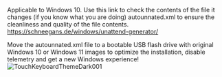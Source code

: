 Applicable to Windows 10.
Use this link to check the contents of the file it changes (if you know what you are doing) autounnated.xml to ensure the cleanliness and quality of the file contents.
https://schneegans.de/windows/unattend-generator/

Move the autounnated.xml file to a bootable USB flash drive with original Windows 10 or Windows 11 images to optimize the installation, disable telemetry and get a new Windows experience!
![TouchKeyboardThemeDark001](https://github.com/user-attachments/assets/1da9b7e3-303d-4143-a338-97add4e1758a)



